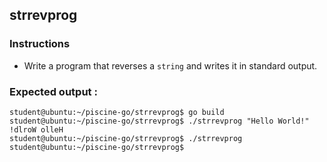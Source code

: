 ## strrevprog

### Instructions

- Write a program that reverses a `string` and writes it in standard output.

### Expected output :

```console
student@ubuntu:~/piscine-go/strrevprog$ go build
student@ubuntu:~/piscine-go/strrevprog$ ./strrevprog "Hello World!"
!dlroW olleH
student@ubuntu:~/piscine-go/strrevprog$ ./strrevprog
student@ubuntu:~/piscine-go/strrevprog$
```
